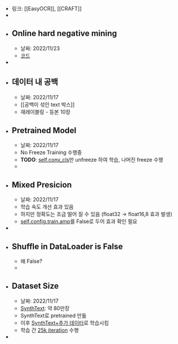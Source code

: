 - 링크: [[EasyOCR]], [[CRAFT]]
-
- ## Online hard negative mining
	- 날짜: 2022/11/23
	- [코드](https://github.com/JaidedAI/EasyOCR/blob/054ec4f90127ab9e45f101baf8caa519d5a6e035/trainer/craft/loss/mseloss.py#L31)
-
- ## 데이터 내 공백
	- 날짜: 2022/11/17
	- [[공백이 섞인 text 박스]]
	- 재레이블링 - 등본 10장
- ## Pretrained Model
	- 날짜: 2022/11/17
	- No Freeze Training 수행중
	- **TODO**: [self.conv_cls](https://github.com/JaidedAI/EasyOCR/blob/054ec4f90127ab9e45f101baf8caa519d5a6e035/trainer/craft/model/craft.py#L30)만 unfreeze 하여 학습, 나머진 freeze 수행
	-
- ## Mixed Presicion
	- 날짜: 2022/11/17
	- 학습 속도 개선 효과 있음
	- 하지만 정확도는 조금 떨어 질 수 있음 (float32 -> float16,8 효과 발생)
	- [self.config.train.amp](https://github.com/JaidedAI/EasyOCR/blob/054ec4f90127ab9e45f101baf8caa519d5a6e035/trainer/craft/config/custom_data_train.yaml#L27)를 False로 두어 효과 확인 필요
-
- ## Shuffle in DataLoader is False
	- 왜 False?
	-
- ## Dataset Size
	- 날짜: 2022/11/17
	- [SynthText](https://github.com/ankush-me/SynthText): 약 80만장
	- SynthText로 pretrained 만듦
	- 이후 [SynthText+추가 데이터](https://github.com/JaidedAI/EasyOCR/tree/master/trainer/craft#training)로 학습시킴
	- 학습 간 [25k iteration](https://github.com/JaidedAI/EasyOCR/tree/master/trainer/craft#training) 수행
-